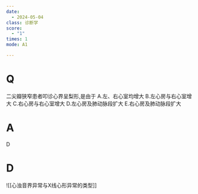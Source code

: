 ```yaml
---
date:
  - 2024-05-04
class: 诊断学
score:
  - "1"
times: 1
mode: A1

---
```



# Q
二尖瓣狭窄患者叩诊心界呈梨形,是由于
A.左、右心室均增大
B.左心房与右心室增大
C.右心房与右心室增大
D.左心房及肺动脉段扩大
E.右心房及肺动脉段扩大

# A

D


# D
![[心浊音界异常与X线心形异常的类型]]